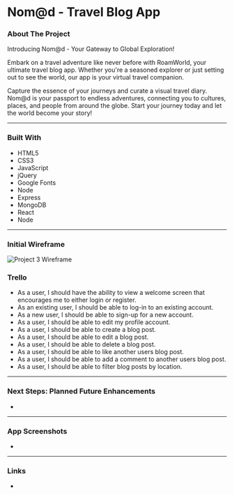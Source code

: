 <div id="top"></div>

# Nom@d - Travel Blog App

### About The Project
Introducing Nom@d - Your Gateway to Global Exploration!

Embark on a travel adventure like never before with RoamWorld, your ultimate travel blog app. Whether you're a seasoned explorer or just setting out to see the world, our app is your virtual travel companion. 

Capture the essence of your journeys and curate a visual travel diary. Nom@d is your passport to endless adventures, connecting you to cultures, places, and people from around the globe. Start your journey today and let the world become your story!

---
### Built With
- HTML5
- CSS3
- JavaScript
- jQuery
- Google Fonts 
- Node 
- Express 
- MongoDB
- React 
- Node

---
### Initial Wireframe 
![**Project 3 Wireframe**](public/images/project3Wireframe.png)

### Trello 
- As a user, I should have the ability to view a welcome screen that encourages me to either login or register.
- As an existing user, I should be able to log-in to an existing account. 
- As a new user, I should be able to sign-up for a new account. 
- As a user, I should be able to edit my profile account. 
- As a user, I should be able to create a blog post.  
- As a user, I should be able to edit a blog post.  
- As a user, I should be able to delete a blog post.  
- As a user, I should be able to like another users blog post.  
- As a user, I should be able to add a comment to another users blog post.  
- As a user, I should be able to filter blog posts by location. 
---
### Next Steps: Planned Future Enhancements 
- 

---
### App Screenshots
- 

---
### Links
- 

